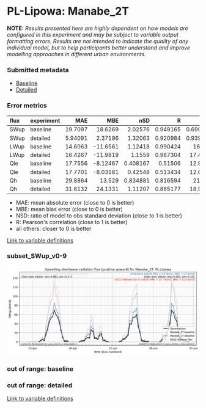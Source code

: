 # PL-Lipowa: Manabe_2T

**NOTE:** *Results presented here are highly dependent on how models are configured in this experiment and may be subject to variable output formatting errors. Results are not intended to indicate the quality of any individual model, but to help participants better understand and improve modelling approaches in different urban environments.*

### Submitted metadata

- [Baseline](Manabe_2T_PL-Lipowa_baseline_attrs.md)
- [Detailed](Manabe_2T_PL-Lipowa_detailed_attrs.md)

### Error metrics

| flux   | experiment   |      MAE |       MBE |      nSD |        R |       5th |     95th |    RMSE |    cRMSE |     AMBE |    1-nSD |        1-R |   nSkewness |   nKurtosis |   Overlap |
|:-------|:-------------|---------:|----------:|---------:|---------:|----------:|---------:|--------:|---------:|---------:|---------:|-----------:|------------:|------------:|----------:|
| SWup   | baseline     | 19.7097  |  18.6269  | 2.02576  | 0.949165 |  0.690384 | 64.7611  | 29.4895 | 1.12167  | 18.6269  | 1.02576  | 0.0508352  |    0.200375 |    0.130194 |  0.255327 |
| SWup   | detailed     |  5.94091 |   2.37196 | 1.32063  | 0.920984 |  0.939912 | 14.4091  | 11.6205 | 0.558129 |  2.37196 | 0.32063  | 0.0790164  |    1.12214  |   11.4513   |  0.148258 |
| LWup   | baseline     | 14.6063  | -11.6561  | 1.12418  | 0.990424 | 16.227    |  7.84116 | 16.3314 | 0.192224 | 11.6561  | 0.124177 | 0.00957572 |    0.479676 |    0.916201 |  0.139509 |
| LWup   | detailed     | 16.4267  | -11.9819  | 1.1559   | 0.987304 | 17.4496   | 14.4878  | 18.2641 | 0.231637 | 11.9819  | 0.155897 | 0.0126964  |    0.741564 |    1.81879  |  0.152852 |
| Qle    | baseline     | 17.7556  |  -8.12467 | 0.408167 | 0.51506  | 12.9182   | 45.8988  | 29.2432 | 0.863794 |  8.12467 | 0.591833 | 0.48494    |    0.532377 |    0.56829  |  0.280508 |
| Qle    | detailed     | 17.7701  |  -8.03181 | 0.42548  | 0.513434 | 12.6392   | 44.5903  | 29.181  | 0.862625 |  8.03181 | 0.57452  | 0.486566   |    0.546682 |    0.635871 |  0.279656 |
| Qh     | baseline     | 29.8864  |  13.529   | 0.834881 | 0.816594 | 21.402    | 12.9553  | 41.0363 | 0.577503 | 13.529   | 0.16512  | 0.183406   |    0.13684  |    0.34814  |  0.31047  |
| Qh     | detailed     | 31.6132  |  24.1331  | 1.11207  | 0.865177 | 18.9293   | 42.3913  | 44.592  | 0.558947 | 24.1331  | 0.112064 | 0.134823   |    0.128916 |    0.400299 |  0.27934  |

 - MAE: mean absolute error (close to 0 is better)
 - MBE: mean bias error (close to 0 is better)
 - NSD: ratio of model to obs standard deviation (close to 1 is better)
 - R: Pearson's correlation (close to 1 is better)
 - all others: closer to 0 is better

[Link to variable definitions](../modelattrs/variable_definitions.md)

### <a name="subset_swup_v0-9"></a>subset_SWup_v0-9
[![Manabe_2T_PL-Lipowa_subset_SWup_v0-9.png](Manabe_2T_PL-Lipowa_subset_SWup_v0-9.png)](Manabe_2T_PL-Lipowa_subset_SWup_v0-9.png)

### out of range: baseline


### out of range: detailed



[Link to variable definitions](../modelattrs/variable_definitions.md)

